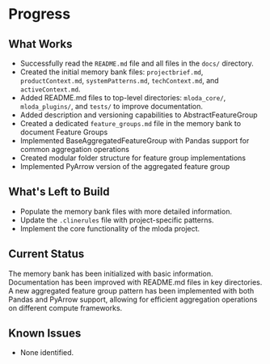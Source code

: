 # Progress

## What Works

*   Successfully read the `README.md` file and all files in the `docs/` directory.
*   Created the initial memory bank files: `projectbrief.md`, `productContext.md`, `systemPatterns.md`, `techContext.md`, and `activeContext.md`.
*   Added README.md files to top-level directories: `mloda_core/`, `mloda_plugins/`, and `tests/` to improve documentation.
*   Added description and versioning capabilities to AbstractFeatureGroup
*   Created a dedicated `feature_groups.md` file in the memory bank to document Feature Groups
*   Implemented BaseAggregatedFeatureGroup with Pandas support for common aggregation operations
*   Created modular folder structure for feature group implementations
*   Implemented PyArrow version of the aggregated feature group

## What's Left to Build

*   Populate the memory bank files with more detailed information.
*   Update the `.clinerules` file with project-specific patterns.
*   Implement the core functionality of the mloda project.

## Current Status

The memory bank has been initialized with basic information. Documentation has been improved with README.md files in key directories. A new aggregated feature group pattern has been implemented with both Pandas and PyArrow support, allowing for efficient aggregation operations on different compute frameworks.

## Known Issues

*   None identified.
